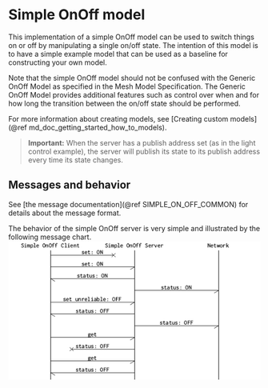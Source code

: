# Simple OnOff model

This implementation of a simple OnOff model can be used to switch
things on or off by manipulating a single on/off state. The intention of this
model is to have a simple example model that can be used as a baseline for
constructing your own model.

Note that the simple OnOff model should not be confused with the
Generic OnOff Model as specified in the Mesh Model Specification. The Generic
OnOff Model provides additional features such as control over when
and for how long the transition between the on/off state should be
performed.

For more information about creating models, see
[Creating custom models](@ref md_doc_getting_started_how_to_models).

> **Important:** When the server has a publish address set (as in the light control example), the server
will publish its state to its publish address every time its state changes.

## Messages and behavior

See [the message documentation](@ref SIMPLE_ON_OFF_COMMON) for details about the message format.

The behavior of the simple OnOff server is very simple and illustrated by the following message chart.
![Simple OnOff behavior](img/simple_on_off_model.png "Simple OnOff behavior")

